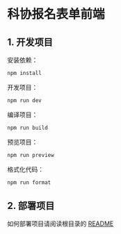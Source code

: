 # 科协报名表单前端

## 1. 开发项目

安装依赖：

```sh
npm install
```

开发项目：

```sh
npm run dev
```

编译项目：

```sh
npm run build
```

预览项目：

```sh
npm run preview
```

格式化代码：

```sh
npm run format
```

## 2. 部署项目

如何部署项目请阅读根目录的 [README](../README.md)
